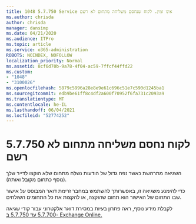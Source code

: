 ```yaml
---
title: 1048 5.7.750 Service אינו זמין. לקוח שנחסם משליחה מתחום לא רשם
ms.author: chrisda
author: chrisda
manager: dansimp
ms.date: 04/21/2020
ms.audience: ITPro
ms.topic: article
ms.service: o365-administration
ROBOTS: NOINDEX, NOFOLLOW
localization_priority: Normal
ms.assetid: 8cf6d70b-9a78-4f04-ac59-7ffcf44ffd22
ms.custom:
- "1048"
- "3100026"
ms.openlocfilehash: 5879c5996a28e8e9e61c696c51e7c590d1245ba1
ms.sourcegitcommit: edb9be61ff8c4df2a600f70952f6fa731c2093a9
ms.translationtype: MT
ms.contentlocale: he-IL
ms.lasthandoff: 06/04/2021
ms.locfileid: "52774252"
---
```

# <a name="57750-client-blocked-from-sending-from-unregistered-domain"></a>5.7.750 לקוח נחסם משליחה מתחום לא רשם

השגיאה מתרחשת כאשר נפח גדול של הודעות נשלח מתחום שלא הוקצו לדייר שלך (נוסף כתחום מקובל ואותה).

כדי להימנע משגיאה זו, באפשרותך להשתמש במחבר זרימת דואר המבוסס על אישור שבו התחום של האישור הוא תחום שהוקצה, או להקצות את כל התחומים השולחים.

לקבלת מידע נוסף, ראה פתרון בעיות במסירת דואר אלקטרוני עבור קודי שגיאה [5.7.700 עד 5.7.750 ב- Exchange Online.](https://go.microsoft.com/fwlink/?linkid=2164955)